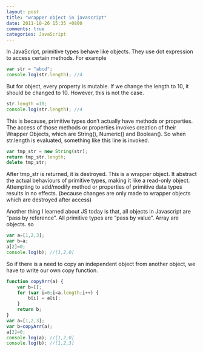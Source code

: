 ```yaml
---
layout: post
title: "wrapper object in javascript"
date: 2011-10-26 15:35 +0800
comments: true
categories: JavaScript
---
```


In JavaScript, primitive types behave like objects. They use dot expression to access certain methods. For example

```javascript
var str = "abcd";
console.log(str.length); //4
```

But for object, every property is mutable. If we change the length to 10, it should be changed to 10. However, this is not the case.



```javascript
str.length =10;
console.log(str.length); //4
```

This is because, primitive types don’t actually have methods or properties. The access of those methods or properties invokes creation of their Wrapper Objects, which are String(), Numeric() and Boolean(). So when str.length is evaluated, something like this line is invoked.

```javascript
var tmp_str = new String(str); 
return tmp_str.length; 
delete tmp_str;
```

After tmp_str is returned, it is destroyed. This is a wrapper object. It abstract the actual behaviours of primitive types, making it like a read-only object. Attempting to add/modify method or properties of primitive data types results in no effects. (because changes are only made to wrapper objects which are destroyed after access)

Another thing I learned about JS today is that, all objects in Javascript are “pass by reference”. All primitive types are “pass by value”.
Array are objects. so

```javascript
var a=[1,2,3];
var b=a;
a[2]=0;
console.log(b); //[1,2,0]
```

 

So if there is a need to copy an independent object from another object, we have to write our own copy function.

```javascript
function copyArr(a) {
    var b=[];
    for (var i=0;i<a.length;i++) {
        b[i] = a[i];        
    }
    return b;
}
var a=[1,2,3];
var b=copyArr(a);
a[2]=0;
console.log(a); //[1,2,0]
console.log(b); //[1,2,3]
```

